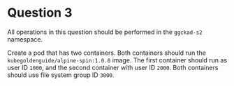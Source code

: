 # Question 3

All operations in this question should be performed in the `ggckad-s2` namespace.

Create a pod that has two containers. Both containers should run the `kubegoldenguide/alpine-spin:1.0.0` image. The first container should run as user ID `1000`, and the second container with user ID `2000`. Both containers should use file system group ID `3000`.
